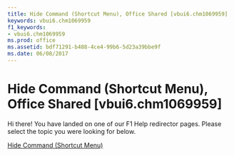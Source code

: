```yaml
---
title: Hide Command (Shortcut Menu), Office Shared [vbui6.chm1069959]
keywords: vbui6.chm1069959
f1_keywords:
- vbui6.chm1069959
ms.prod: office
ms.assetid: bdf71291-b488-4ce4-99b6-5d23a39bbe9f
ms.date: 06/08/2017
---
```



# Hide Command (Shortcut Menu), Office Shared [vbui6.chm1069959]

Hi there! You have landed on one of our F1 Help redirector pages. Please select the topic you were looking for below.

[Hide Command (Shortcut Menu)](http://msdn.microsoft.com/library/9aeedfc0-57d9-4a48-aa1c-152c8bd0f7e7%28Office.15%29.aspx)

